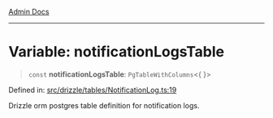 [Admin Docs](/)

***

# Variable: notificationLogsTable

> `const` **notificationLogsTable**: `PgTableWithColumns`\<\{ \}\>

Defined in: [src/drizzle/tables/NotificationLog.ts:19](https://github.com/Sourya07/talawa-api/blob/2dc82649c98e5346c00cdf926fe1d0bc13ec1544/src/drizzle/tables/NotificationLog.ts#L19)

Drizzle orm postgres table definition for notification logs.
